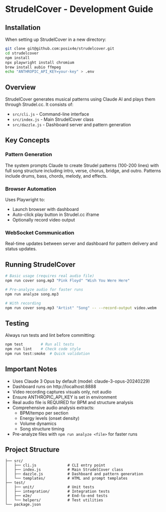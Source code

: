 # StrudelCover - Development Guide

## Installation

When setting up StrudelCover in a new directory:

```bash
git clone git@github.com:posix4e/strudelcover.git
cd strudelcover
npm install
npx playwright install chromium
brew install aubio ffmpeg
echo "ANTHROPIC_API_KEY=your-key" > .env
```

## Overview

StrudelCover generates musical patterns using Claude AI and plays them through Strudel.cc. It consists of:

- `src/cli.js` - Command-line interface
- `src/index.js` - Main StrudelCover class
- `src/dazzle.js` - Dashboard server and pattern generation

## Key Concepts

### Pattern Generation
The system prompts Claude to create Strudel patterns (100-200 lines) with full song structure including intro, verse, chorus, bridge, and outro. Patterns include drums, bass, chords, melody, and effects.

### Browser Automation
Uses Playwright to:
- Launch browser with dashboard
- Auto-click play button in Strudel.cc iframe
- Optionally record video output

### WebSocket Communication
Real-time updates between server and dashboard for pattern delivery and status updates.

## Running StrudelCover

```bash
# Basic usage (requires real audio file)
npm run cover song.mp3 "Pink Floyd" "Wish You Were Here"

# Pre-analyze audio for faster runs
npm run analyze song.mp3

# With recording
npm run cover song.mp3 "Artist" "Song" -- --record-output video.webm
```

## Testing

Always run tests and lint before committing:
```bash
npm test        # Run all tests
npm run lint    # Check code style
npm run test:smoke  # Quick validation
```

## Important Notes

- Uses Claude 3 Opus by default (model: claude-3-opus-20240229)
- Dashboard runs on http://localhost:8888
- Video recording captures visuals only, not audio
- Ensure ANTHROPIC_API_KEY is set in environment
- Real audio file is REQUIRED for BPM and structure analysis
- Comprehensive audio analysis extracts:
  - BPM/tempo per section
  - Energy levels (onset density)
  - Volume dynamics
  - Song structure timing
- Pre-analyze files with `npm run analyze <file>` for faster runs

## Project Structure

```
├── src/
│   ├── cli.js              # CLI entry point
│   ├── index.js            # Main StrudelCover class
│   ├── dazzle.js           # Dashboard and pattern generation
│   └── templates/          # HTML and prompt templates
├── test/
│   ├── unit/               # Unit tests
│   ├── integration/        # Integration tests
│   ├── e2e/                # End-to-end tests
│   └── helpers/            # Test utilities
└── package.json
```